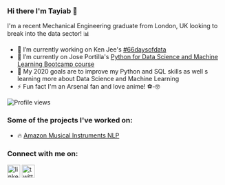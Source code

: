 ### Hi there I'm Tayiab 👋 
I'm a recent Mechanical Engineering graduate from London, UK looking to break into the data sector! 📊<br>
 
- 🔭 I’m currently working on Ken Jee's [#66daysofdata](https://twitter.com/tayiablytics)  
- 🌱 I’m currently on Jose Portilla's [Python for Data Science and Machine Learning Bootcamp course](https://www.udemy.com/course/python-for-data-science-and-machine-learning-bootcamp/)
- 🎯 My 2020 goals are to improve my Python and SQL skills as well s learning more about Data Science and Machine Learning
- ⚡ Fun fact I'm an Arsenal fan and love anime! ⚽️-🤓

![Profile views](https://gpvc.arturio.dev/tayiabscode) 
### Some of the projects I've worked on:
- 🔥 [Amazon Musical Instruments NLP](https://github.com/tayiabscode/Amazon_Musical_Instruments_NLP)
### Connect with me on:
[<img src='https://cdn.jsdelivr.net/npm/simple-icons@3.0.1/icons/linkedin.svg' alt='linkedin' height='30'>](https://www.linkedin.com/in/tayiabmahmood/)
[<img src='https://cdn.jsdelivr.net/npm/simple-icons@3.0.1/icons/twitter.svg' alt='twitter' height='30'>](https://twitter.com/tayiablytics)  
